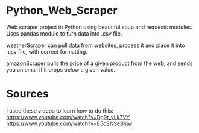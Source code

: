 # Python_Web_Scraper
Web scraper project in Python using beautiful soup and requests modules.
Uses pandas module to turn data into .csv file. 

weatherScraper can pull data from websites, process it and place it into .csv file, with correct formatting. 

amazonScraper pulls the price of a given product from the web, and sends you an email if it drops below a given value. 

# Sources 

I used these videos to learn how to do this: 
https://www.youtube.com/watch?v=Bg9r_yLk7VY
https://www.youtube.com/watch?v=E5cSNSeBhjw
